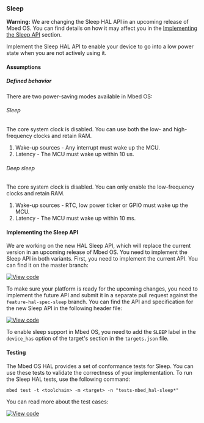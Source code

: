 ### Sleep

<span class="warnings">**Warning:** We are changing the Sleep HAL API in an upcoming release of Mbed OS. You can find details on how it may affect you in the [Implementing the Sleep API](#implementing-the-sleep-api) section.

Implement the Sleep HAL API to enable your device to go into a low power state when you are not actively using it.

#### Assumptions

##### Defined behavior

There are two power-saving modes available in Mbed OS:

###### Sleep

The core system clock is disabled. You can use both the low- and high-frequency clocks and retain RAM.

1. Wake-up sources - Any interrupt must wake up the MCU.
1. Latency - The MCU must wake up within 10 us.

###### Deep sleep

The core system clock is disabled. You can only enable the low-frequency clocks and retain RAM.

1. Wake-up sources - RTC, low power ticker or GPIO must wake up the MCU.
1. Latency - The MCU must wake up within 10 ms.

#### Implementing the Sleep API

We are working on the new HAL Sleep API, which will replace the current version in an upcoming release of Mbed OS. You need to implement the Sleep API in both variants. First, you need to implement the current API. You can find it on the master branch:

[![View code](https://www.mbed.com/embed/?type=library)](https://github.com/ARMmbed/mbed-os/blob/master/hal/sleep_api.h)

To make sure your platform is ready for the upcoming changes, you need to implement the future API and submit it in a separate pull request against the `feature-hal-spec-sleep` branch. You can find the API and specification for the new Sleep API in the following header file:

[![View code](https://www.mbed.com/embed/?type=library)](https://github.com/ARMmbed/mbed-os/blob/feature-hal-spec-sleep/hal/sleep_api.h)

To enable sleep support in Mbed OS, you need to add the `SLEEP` label in the `device_has` option of the target's section in the `targets.json` file.

#### Testing

The Mbed OS HAL provides a set of conformance tests for Sleep. You can use these tests to validate the correctness of your implementation. To run the Sleep HAL tests, use the following command:

```
mbed test -t <toolchain> -m <target> -n "tests-mbed_hal-sleep*"
```

You can read more about the test cases:

[![View code](https://www.mbed.com/embed/?type=library)](https://github.com/ARMmbed/mbed-os/blob/feature-hal-spec-sleep/TESTS/mbed_hal/sleep/sleep_api_tests.h)
